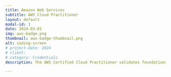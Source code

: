```yaml
---
title: Amazon Web Services
subtitle: AWS Cloud Practitioner
layout: default
modal-id: 1
date: 2024-03-01
img: aws-badge.png
thumbnail: aws-badge-thumbnail.png
alt: coding-screen
# project-date: 2024
# client: 
# category: Credentials
description: The AWS Certified Cloud Practitioner validates foundational, high-level understanding of AWS Cloud, services, and terminology. This certification demonstrates my knowledge of AWS and how computing in the cloud works in general. To read more about this certification go to the official AWS Website, https://aws.amazon.com/certification/certified-cloud-practitioner/

---
```

